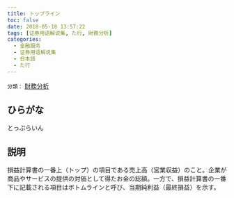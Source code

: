 ```yaml
---
title: トップライン
toc: false
date: 2018-05-18 13:57:22
tags: [证券用语解说集, た行, 財務分析]
categories:
  - 金融服务
  - 证券用语解说集
  - 日本語
  - た行
---
```


`分類：` [財務分析](/tags/財務分析/)

## ひらがな

とっぷらいん

## 説明

損益計算書の一番上（トップ）の項目である売上高（営業収益）のこと。企業が商品やサービスの提供の対価として得たお金の総額。一方で、損益計算書の一番下に記載される項目はボトムラインと呼び、当期純利益（最終損益）を示す。
